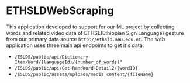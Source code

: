 # ETHSLDWebScraping
This application developed to support for our ML project by collecting words and related video data of ETHSL(Ethiopian Sign Language) gesture
from our primary data source `http://ethsld.aau.edu.et`. The web application uses three main api endpoints to get it's data:
- `/ESLDS/public/api/Dictionary-Item/Word/{languageId}/{number_of_words}"`
- `/ESLDS/public/api/Get-RandWord-Detail2/{wordID}`
- `/ESLDS/public/assets/uploads/media_content/{fileName}`
